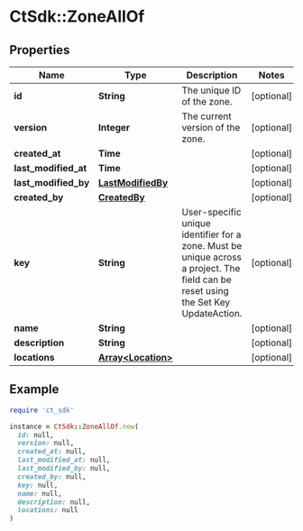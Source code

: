 # CtSdk::ZoneAllOf

## Properties

| Name | Type | Description | Notes |
| ---- | ---- | ----------- | ----- |
| **id** | **String** | The unique ID of the zone. | [optional] |
| **version** | **Integer** | The current version of the zone. | [optional] |
| **created_at** | **Time** |  | [optional] |
| **last_modified_at** | **Time** |  | [optional] |
| **last_modified_by** | [**LastModifiedBy**](LastModifiedBy.md) |  | [optional] |
| **created_by** | [**CreatedBy**](CreatedBy.md) |  | [optional] |
| **key** | **String** | User-specific unique identifier for a zone. Must be unique across a project. The field can be reset using the Set Key UpdateAction. | [optional] |
| **name** | **String** |  | [optional] |
| **description** | **String** |  | [optional] |
| **locations** | [**Array&lt;Location&gt;**](Location.md) |  | [optional] |

## Example

```ruby
require 'ct_sdk'

instance = CtSdk::ZoneAllOf.new(
  id: null,
  version: null,
  created_at: null,
  last_modified_at: null,
  last_modified_by: null,
  created_by: null,
  key: null,
  name: null,
  description: null,
  locations: null
)
```


